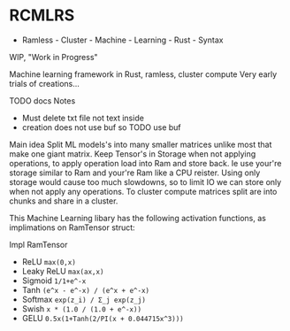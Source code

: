 # RCMLRS
- Ramless - Cluster - Machine - Learning - Rust - Syntax

WIP, "Work in Progress"

Machine learning framework in Rust, ramless, cluster compute
Very early trials of creations...

 TODO docs
 Notes
 - Must delete txt file not text inside
 - creation does not use buf so TODO use buf

Main idea Split ML models's into many smaller matrices unlike most that make one giant matrix.
Keep Tensor's in Storage when not applying operations, to apply operation load into Ram and store back.
Ie use your're storage similar to Ram and your're Ram like a CPU reister.
Using only storage would cause too much slowdowns, so to limit IO we can store only when not apply any operations.
To cluster compute matrices split are into chunks and share in a cluster.

This Machine Learning libary has the following activation functions, as implimations on RamTensor struct:

Impl RamTensor

- ReLU `max(0,x)`
- Leaky ReLU `max(ax,x)`
- Sigmoid `1/1+e^-x`
- Tanh `(e^x - e^-x) / (e^x + e^-x)`
- Softmax `exp(z_i) / Σ_j exp(z_j)`
- Swish `x * (1.0 / (1.0 + e^-x))`
- GELU `0.5x(1+Tanh(2/PI(x + 0.044715x^3)))`
